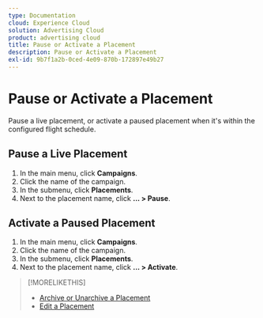 ```yaml
---
type: Documentation
cloud: Experience Cloud
solution: Advertising Cloud
product: advertising cloud
title: Pause or Activate a Placement
description: Pause or Activate a Placement
exl-id: 9b7f1a2b-0ced-4e09-870b-172897e49b27
---
```

# Pause or Activate a Placement

Pause a live placement, or activate a paused placement when it's within the configured flight schedule.

## Pause a Live Placement

1. In the main menu, click **Campaigns**.
1. Click the name of the campaign.
1. In the submenu, click **Placements**.
1. Next to the placement name, click  **... > Pause**.

## Activate a Paused Placement

1. In the main menu, click **Campaigns**.
1. Click the name of the campaign.
1. In the submenu, click **Placements**.
1. Next to the placement name, click  **... > Activate**.

>[!MORELIKETHIS]
>
>* [Archive or Unarchive a Placement](placement-archive-unarchive.md)
>* [Edit a Placement](placement-edit.md)
